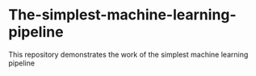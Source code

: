# The-simplest-machine-learning-pipeline

This repository demonstrates the work of the simplest machine learning pipeline
